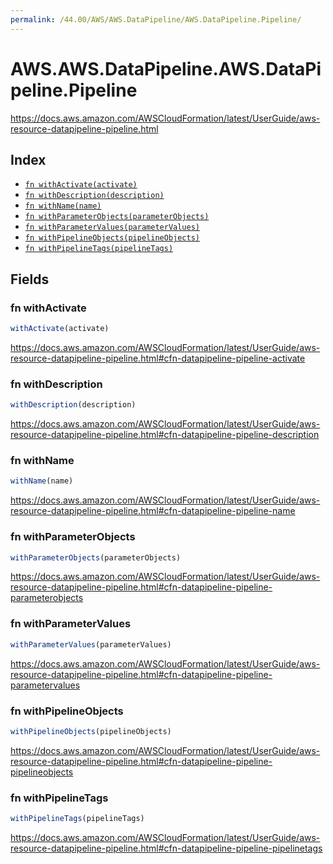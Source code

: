 ```yaml
---
permalink: /44.00/AWS/AWS.DataPipeline/AWS.DataPipeline.Pipeline/
---
```


# AWS.AWS.DataPipeline.AWS.DataPipeline.Pipeline

https://docs.aws.amazon.com/AWSCloudFormation/latest/UserGuide/aws-resource-datapipeline-pipeline.html

## Index

* [`fn withActivate(activate)`](#fn-withactivate)
* [`fn withDescription(description)`](#fn-withdescription)
* [`fn withName(name)`](#fn-withname)
* [`fn withParameterObjects(parameterObjects)`](#fn-withparameterobjects)
* [`fn withParameterValues(parameterValues)`](#fn-withparametervalues)
* [`fn withPipelineObjects(pipelineObjects)`](#fn-withpipelineobjects)
* [`fn withPipelineTags(pipelineTags)`](#fn-withpipelinetags)

## Fields

### fn withActivate

```ts
withActivate(activate)
```

https://docs.aws.amazon.com/AWSCloudFormation/latest/UserGuide/aws-resource-datapipeline-pipeline.html#cfn-datapipeline-pipeline-activate

### fn withDescription

```ts
withDescription(description)
```

https://docs.aws.amazon.com/AWSCloudFormation/latest/UserGuide/aws-resource-datapipeline-pipeline.html#cfn-datapipeline-pipeline-description

### fn withName

```ts
withName(name)
```

https://docs.aws.amazon.com/AWSCloudFormation/latest/UserGuide/aws-resource-datapipeline-pipeline.html#cfn-datapipeline-pipeline-name

### fn withParameterObjects

```ts
withParameterObjects(parameterObjects)
```

https://docs.aws.amazon.com/AWSCloudFormation/latest/UserGuide/aws-resource-datapipeline-pipeline.html#cfn-datapipeline-pipeline-parameterobjects

### fn withParameterValues

```ts
withParameterValues(parameterValues)
```

https://docs.aws.amazon.com/AWSCloudFormation/latest/UserGuide/aws-resource-datapipeline-pipeline.html#cfn-datapipeline-pipeline-parametervalues

### fn withPipelineObjects

```ts
withPipelineObjects(pipelineObjects)
```

https://docs.aws.amazon.com/AWSCloudFormation/latest/UserGuide/aws-resource-datapipeline-pipeline.html#cfn-datapipeline-pipeline-pipelineobjects

### fn withPipelineTags

```ts
withPipelineTags(pipelineTags)
```

https://docs.aws.amazon.com/AWSCloudFormation/latest/UserGuide/aws-resource-datapipeline-pipeline.html#cfn-datapipeline-pipeline-pipelinetags